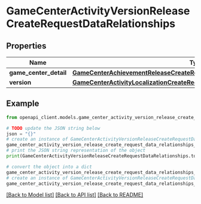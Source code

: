 # GameCenterActivityVersionReleaseCreateRequestDataRelationships


## Properties

Name | Type | Description | Notes
------------ | ------------- | ------------- | -------------
**game_center_detail** | [**GameCenterAchievementReleaseCreateRequestDataRelationshipsGameCenterDetail**](GameCenterAchievementReleaseCreateRequestDataRelationshipsGameCenterDetail.md) |  | 
**version** | [**GameCenterActivityLocalizationCreateRequestDataRelationshipsVersion**](GameCenterActivityLocalizationCreateRequestDataRelationshipsVersion.md) |  | 

## Example

```python
from openapi_client.models.game_center_activity_version_release_create_request_data_relationships import GameCenterActivityVersionReleaseCreateRequestDataRelationships

# TODO update the JSON string below
json = "{}"
# create an instance of GameCenterActivityVersionReleaseCreateRequestDataRelationships from a JSON string
game_center_activity_version_release_create_request_data_relationships_instance = GameCenterActivityVersionReleaseCreateRequestDataRelationships.from_json(json)
# print the JSON string representation of the object
print(GameCenterActivityVersionReleaseCreateRequestDataRelationships.to_json())

# convert the object into a dict
game_center_activity_version_release_create_request_data_relationships_dict = game_center_activity_version_release_create_request_data_relationships_instance.to_dict()
# create an instance of GameCenterActivityVersionReleaseCreateRequestDataRelationships from a dict
game_center_activity_version_release_create_request_data_relationships_from_dict = GameCenterActivityVersionReleaseCreateRequestDataRelationships.from_dict(game_center_activity_version_release_create_request_data_relationships_dict)
```
[[Back to Model list]](../README.md#documentation-for-models) [[Back to API list]](../README.md#documentation-for-api-endpoints) [[Back to README]](../README.md)


